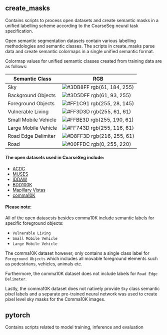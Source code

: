
## create_masks

Contains scripts to process open datasets and create semantic masks in a unified labelling scheme according to the CoarseSeg neural task specification. 

Open semantic segmentation datasets contain various labelling methodologies and semantic classes. The scripts in create_masks parse data and create semantic colormaps in a single unified semantic format.

Colormap values for unified semantic classes created from training data are as follows:

| Semantic Class             | RGB                                                                |
| ----------------- | ------------------------------------------------------------------ |
| Sky | ![#3DB8FF](https://via.placeholder.com/10/3DB8FF?text=+) rgb(61, 184, 255)|
| Background Objects | ![#3D5DFF](https://via.placeholder.com/10/3D5DFF?text=+) rgb(61, 93, 255)|
| Foreground Objects | ![#FF1C91](https://via.placeholder.com/10/FF1C91?text=+) rgb(255, 28, 145) |
| Vulnerable Living | ![#FF3D3D](https://via.placeholder.com/10/FF3D3D?text=+) rgb(255, 61, 61)|
| Small Mobile Vehicle | ![#FFBE3D](https://via.placeholder.com/10/FFBE3D?text=+) rgb(255, 190, 61)|
| Large Mobile Vehicle | ![#FF743D](https://via.placeholder.com/10/FF743D?text=+) rgb(255, 116, 61) |
| Road Edge Delimiter | ![#D8FF3D](https://via.placeholder.com/10/D8FF3D?text=+) rgb(216, 255, 61)|
| Road | ![#00FFDC](https://via.placeholder.com/10/00FFDC?text=+) rgb(0, 255, 220) |

#### The open datasets used in CoarseSeg include:
- [ACDC](https://acdc.vision.ee.ethz.ch/)
- [MUSES](https://muses.vision.ee.ethz.ch/)
- [IDDAW](https://iddaw.github.io/)
- [BDD100K](https://www.vis.xyz/bdd100k/)
- [Mapillary Vistas](https://www.mapillary.com/dataset/vistas)
- [comma10K](https://github.com/commaai/comma10k)

#### Please note: 
All of the open datasests besides comma10K include semantic labels for specific foreground objects:
- `Vulnerable Living`
- `Small Mobile Vehicle`
- `Large Mobile Vehicle`

The comma10K dataset however, only contains a single class label for `Foreground Objects` which includes all movable foreground elements such as pedestrians, vehicles, animals etc. 

Furthermore, the comma10K dataset does not include labels for `Road Edge Delimeter`. 

Lastly, the comma10K dataset does not natively provide `Sky` class semantic pixel labels and a separate pre-trained neural network was used to create pixel level sky masks for the Comma10K images.

## pytorch

Contains scripts related to model training, inference and evaluation




